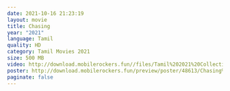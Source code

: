 ```yaml
---
date: 2021-10-16 21:23:19
layout: movie
title: Chasing
year: "2021"
language: Tamil
quality: HD
category: Tamil Movies 2021
size: 500 MB
video: http://download.mobilerockers.fun//files/Tamil%202021%20Collection/Chasing%20(2021)/Chasing%20(2021)%20Full%20Movies/Chasing%20(2021)%20HDRip/Chasing%20(2021)%20HDRip%20Single%20Part.mp4
poster: http://download.mobilerockers.fun/preview/poster/48613/Chasing%20(2021).png
paginate: false
---
```

